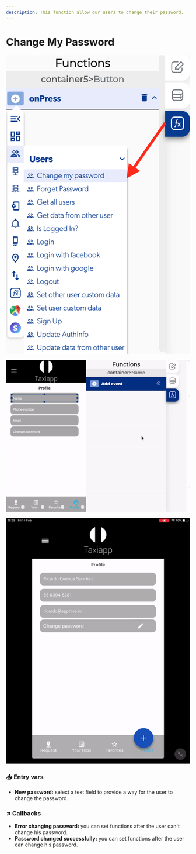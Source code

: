 ```yaml
---
description: This function allow our users to change their password.
---
```


# Change My Password

![](../../../.gitbook/assets/captura-de-pantalla-2020-02-10-a-la-s-10.31.05.png)

![](../../../.gitbook/assets/ezgif.com-video-to-gif-12.gif)

![](../../../.gitbook/assets/ezgif.com-video-to-gif-7.gif)

### 📥 Entry vars <a id="entry-vars"></a>

* **New password:** select a text field to provide a way for the user to change the password.

### ↗ Callbacks <a id="entry-vars"></a>

* **Error changing password:** you can set functions after the user can't change his password.
* **Password changed successfully:** you can set functions after the user can change his password.


